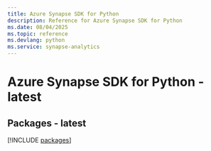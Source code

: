 ```yaml
---
title: Azure Synapse SDK for Python
description: Reference for Azure Synapse SDK for Python
ms.date: 08/04/2025
ms.topic: reference
ms.devlang: python
ms.service: synapse-analytics
---
```

# Azure Synapse SDK for Python - latest
## Packages - latest
[!INCLUDE [packages](synapse-index.md)]